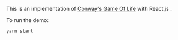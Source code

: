 This is an implementation of [Conway's Game Of Life](https://en.wikipedia.org/wiki/Conway%27s_Game_of_Life) with React.js .

To run the demo:

```console
yarn start
```
